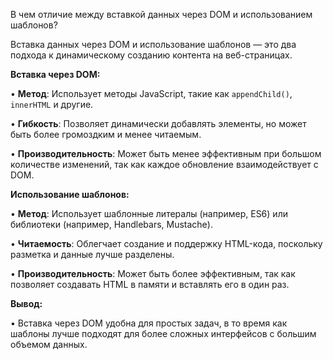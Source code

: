 В чем отличие между вставкой данных через DOM и использованием шаблонов?

Вставка данных через DOM и использование шаблонов — это два подхода к динамическому созданию контента на веб-страницах.

**Вставка через DOM:**

• **Метод**: Использует методы JavaScript, такие как `appendChild()`, `innerHTML` и другие.

• **Гибкость**: Позволяет динамически добавлять элементы, но может быть более громоздким и менее читаемым.

• **Производительность**: Может быть менее эффективным при большом количестве изменений, так как каждое обновление взаимодействует с DOM.

**Использование шаблонов:**

• **Метод**: Использует шаблонные литералы (например, ES6) или библиотеки (например, Handlebars, Mustache).

• **Читаемость**: Облегчает создание и поддержку HTML-кода, поскольку разметка и данные лучше разделены.

• **Производительность**: Может быть более эффективным, так как позволяет создавать HTML в памяти и вставлять его в один раз.

**Вывод:**

• Вставка через DOM удобна для простых задач, в то время как шаблоны лучше подходят для более сложных интерфейсов с большим объемом данных.